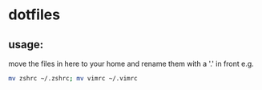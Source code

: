 # dotfiles

## usage:
move the files in here to your home and rename them with a '.' in front
e.g. 
```bash
mv zshrc ~/.zshrc; mv vimrc ~/.vimrc
```
